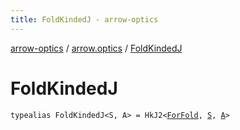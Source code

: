 ```yaml
---
title: FoldKindedJ - arrow-optics
---
```


[arrow-optics](../index.html) / [arrow.optics](index.html) / [FoldKindedJ](./-fold-kinded-j.html)

# FoldKindedJ

`typealias FoldKindedJ<S, A> = HkJ2<`[`ForFold`](-for-fold.html)`, `[`S`](-fold-kinded-j.html#S)`, `[`A`](-fold-kinded-j.html#A)`>`